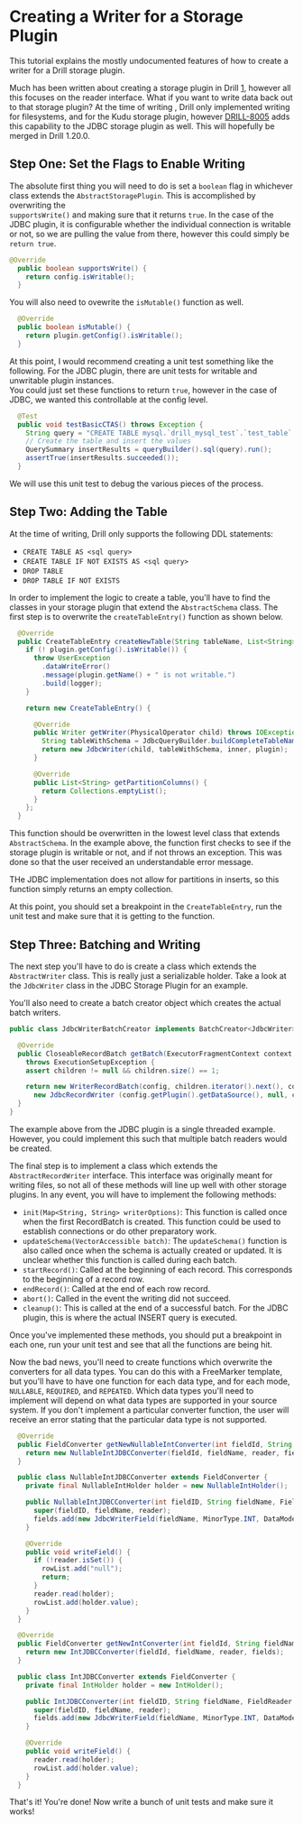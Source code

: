 # Creating a Writer for a Storage Plugin
This tutorial explains the mostly undocumented features of how to create a writer for a Drill storage plugin.  

Much has been written about creating a storage plugin in Drill [1], however all this focuses on the reader interface.  What if you want to write data back out to that storage 
plugin?  At the time of writing , Drill only implemented writing for filesystems, and for the Kudu storage plugin, 
however [DRILL-8005](https://github.com/apache/drill/pull/2327) adds this capability to the JDBC storage plugin as well. This will hopefully be merged in Drill 1.20.0. 

## Step One: Set the Flags to Enable Writing
The absolute first thing you will need to do is set a `boolean` flag in whichever class extends the `AbstractStoragePlugin`.  This is accomplished by overwriting the  
`supportsWrite()` and making sure that it returns `true`.  In the case of the JDBC plugin, it is configurable whether the individual connection is writable or not, so we are 
pulling the value from there, however this could simply be `return true`.

```java
@Override
  public boolean supportsWrite() {
    return config.isWritable();
  }
```

You will also need to ovewrite the `isMutable()` function as well.  

```java
  @Override
  public boolean isMutable() {
    return plugin.getConfig().isWritable();
  }
```
At this point, I would recommend creating a unit test something like the following.  For the JDBC plugin, there are unit tests for writable and unwritable plugin instances.  
You could just set these functions to return `true`, however in the case of JDBC, we wanted this controllable at the config level.

```java
  @Test
  public void testBasicCTAS() throws Exception {
    String query = "CREATE TABLE mysql.`drill_mysql_test`.`test_table` (ID, NAME) AS SELECT * FROM (VALUES(1,2), (3,4))";
    // Create the table and insert the values
    QuerySummary insertResults = queryBuilder().sql(query).run();
    assertTrue(insertResults.succeeded());
  }
```

We will use this unit test to debug the various pieces of the process.

## Step Two: Adding the Table
At the time of writing, Drill only supports the following DDL statements:

* `CREATE TABLE AS <sql query>`
* `CREATE TABLE IF NOT EXISTS AS <sql query>`
* `DROP TABLE`
* `DROP TABLE IF NOT EXISTS`

In order to implement the logic to create a table, you'll have to find the classes in your storage plugin that extend the `AbstractSchema` class.  The first step is to 
overwrite the `createTableEntry()` function as shown below.

```java
  @Override
  public CreateTableEntry createNewTable(String tableName, List<String> partitionColumns, StorageStrategy strategy) {
    if (! plugin.getConfig().isWritable()) {
      throw UserException
        .dataWriteError()
        .message(plugin.getName() + " is not writable.")
        .build(logger);
    }

    return new CreateTableEntry() {

      @Override
      public Writer getWriter(PhysicalOperator child) throws IOException {
        String tableWithSchema = JdbcQueryBuilder.buildCompleteTableName(tableName, catalog, schema);
        return new JdbcWriter(child, tableWithSchema, inner, plugin);
      }

      @Override
      public List<String> getPartitionColumns() {
        return Collections.emptyList();
      }
    };
  }
```
This function should be overwritten in the lowest level class that extends `AbstractSchema`.  In the example above, the function first checks to see if the storage plugin is 
writable or not, and if not throws an exception.  This was done so that the user received an understandable error message.

THe JDBC implementation does not allow for partitions in inserts, so this function simply returns an empty collection.

At this point, you should set a breakpoint in the `CreateTableEntry`, run the unit test and make sure that it is getting to the function. 

## Step Three: Batching and Writing
The next step you'll have to do is create a class which extends the `AbstractWriter` class. This is really just a serializable holder.  Take a look at the `JdbcWriter` class in 
the JDBC Storage Plugin for an example. 

You'll also need to create a batch creator object which creates the actual batch writers. 

```java
public class JdbcWriterBatchCreator implements BatchCreator<JdbcWriter> {

  @Override
  public CloseableRecordBatch getBatch(ExecutorFragmentContext context, JdbcWriter config, List<RecordBatch> children)
    throws ExecutionSetupException {
    assert children != null && children.size() == 1;

    return new WriterRecordBatch(config, children.iterator().next(), context,
      new JdbcRecordWriter (config.getPlugin().getDataSource(), null, config.getTableName(), config));
  }
}
```
The example above from the JDBC plugin is a single threaded example.  However, you could implement this such that multiple batch readers would be created.

The final step is to implement a class which extends the `AbstractRecordWriter` interface.  This interface was originally meant for writing files, so not all of these methods 
will line up well with other storage plugins.  In any event, you will have to implement the following methods:

* `init(Map<String, String> writerOptions)`:  This function is called once when the first RecordBatch is created.  This function could be used to establish connections or do 
  other preparatory work. 
* `updateSchema(VectorAccessible batch)`:  The `updateSchema()` function is also called once when the schema is actually created or updated.  It is unclear whether this 
  function is called during each batch.  
* `startRecord()`:  Called at the beginning of each record.  This corresponds to the beginning of a record row. 
* `endRecord()`: Called at the end of each row record. 
* `abort()`:  Called in the event the writing did not succeed.
* `cleanup()`:  This is called at the end of a successful batch.  For the JDBC plugin, this is where the actual INSERT query is executed. 

Once you've implemented these methods, you should put a breakpoint in each one, run your unit test and see that all the functions are being hit. 

Now the bad news, you'll need to create functions which overwrite the converters for all data types.  You can do this with a FreeMarker template, but you'll have to have one 
function for each data type, and for each mode, `NULLABLE`, `REQUIRED`, and `REPEATED`.  Which data types you'll need to implement will depend on what data types are supported 
in your source system.  If you don't implement a particular converter function, the user will receive an error stating that the particular data type is not supported.

```java
  @Override
  public FieldConverter getNewNullableIntConverter(int fieldId, String fieldName, FieldReader reader) {
    return new NullableIntJDBCConverter(fieldId, fieldName, reader, fields);
  }

  public class NullableIntJDBCConverter extends FieldConverter {
    private final NullableIntHolder holder = new NullableIntHolder();

    public NullableIntJDBCConverter(int fieldID, String fieldName, FieldReader reader, List<JdbcWriterField> fields) {
      super(fieldID, fieldName, reader);
      fields.add(new JdbcWriterField(fieldName, MinorType.INT, DataMode.OPTIONAL));
    }

    @Override
    public void writeField() {
      if (!reader.isSet()) {
        rowList.add("null");
        return;
      }
      reader.read(holder);
      rowList.add(holder.value);
    }
  }

  @Override
  public FieldConverter getNewIntConverter(int fieldId, String fieldName, FieldReader reader) {
    return new IntJDBCConverter(fieldId, fieldName, reader, fields);
  }

  public class IntJDBCConverter extends FieldConverter {
    private final IntHolder holder = new IntHolder();

    public IntJDBCConverter(int fieldID, String fieldName, FieldReader reader, List<JdbcWriterField> fields) {
      super(fieldID, fieldName, reader);
      fields.add(new JdbcWriterField(fieldName, MinorType.INT, DataMode.REQUIRED));
    }

    @Override
    public void writeField() {
      reader.read(holder);
      rowList.add(holder.value);
    }
  }

```
That's it!  You're done!  Now write a bunch of unit tests and make sure it works!



[1]: https://github.com/paul-rogers/drill/wiki/Create-a-Storage-Plugin

